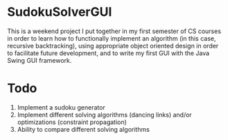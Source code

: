 # SudokuSolverGUI
This is a weekend project I put together in my first semester of CS courses in order to learn how to functionally implement an algorithm (in this case, recursive backtracking), using appropriate object oriented design in order to facilitate future development, and to write my first GUI with the Java Swing GUI framework.

# Todo
1. Implement a sudoku generator
2. Implement different solving algorithms (dancing links) and/or optimizations (constraint propagation)
3. Ability to compare different solving algorithms
